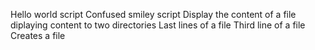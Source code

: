 Hello world script
Confused smiley script
Display the content of a file
diplaying content to two directories
Last lines of a file
Third line of a file
Creates a file
